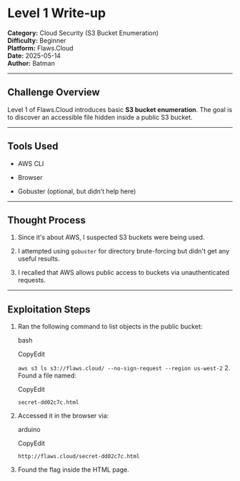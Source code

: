 # Level 1 Write-up 

**Category:** Cloud Security (S3 Bucket Enumeration)  
**Difficulty:** Beginner  
**Platform:** Flaws.Cloud  
**Date:** 2025-05-14  
**Author:** Batman

---

## Challenge Overview

Level 1 of Flaws.Cloud introduces basic **S3 bucket enumeration**. The goal is to discover an accessible file hidden inside a public S3 bucket.

---

## Tools Used

- AWS CLI
    
- Browser
    
- Gobuster (optional, but didn’t help here)
    

---

## Thought Process

1. Since it's about AWS, I suspected S3 buckets were being used.
    
2. I attempted using `gobuster` for directory brute-forcing but didn't get any useful results.
    
3. I recalled that AWS allows public access to buckets via unauthenticated requests.
    

---

## Exploitation Steps

1. Ran the following command to list objects in the public bucket:
    
    bash
    
    CopyEdit
    
    `aws s3 ls s3://flaws.cloud/ --no-sign-request --region us-west-2`
    2. Found a file named:
    
    CopyEdit
    
    `secret-dd02c7c.html`
    
2. Accessed it in the browser via:
    
    arduino
    
    CopyEdit
    
    `http://flaws.cloud/secret-dd02c7c.html`
    
3. Found the flag inside the HTML page.


